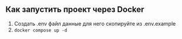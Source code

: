 ## Как запустить проект через Docker
<ol>
    <li>Создать .env файл данные для него скопируйте из .env.example</li>
    <li><code>docker compose up -d</code></li>
</ol>